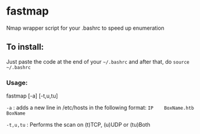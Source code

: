 # fastmap
Nmap wrapper script for your .bashrc to speed up enumeration

## To install:
Just paste the code at the end of your `~/.bashrc` 
and after that, do `source ~/.bashrc`

### Usage:
fastmap <IP> <BoxName> [-a] [-t,u,tu]

`-a` : adds a new line in /etc/hosts in the following format:
  `IP    BoxName.htb BoxName`
  
`-t,u,tu` : Performs the scan on (t)TCP, (u)UDP or (tu)Both

